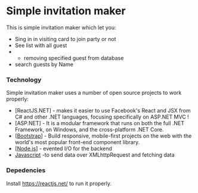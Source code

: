 # Simple invitation maker


This is simple invitation maker which let you:
  - Sing in in visiting card to join party or not
  - See list with all guest
  - - removing specified guest from database 
  - search guests by Name

### Technology

Simple invitation maker uses a number of open source projects to work properly:

* [ReactJS.NET] - makes it easier to use Facebook's React and JSX from C# and other .NET languages, focusing specifically on ASP.NET MVC !
* [ASP.NET] -  It is a modular framework that runs on both the full .NET Framework, on Windows, and the cross-platform .NET Core.
* [[Bootstrap]] - Build responsive, mobile-first projects on the web with the world's most popular front-end component library.
* [[Node.js]] - evented I/O for the backend
* [Javascript] -to send data over XMLhttpRequest and fetching data



### Depedencies
 Install https://reactjs.net/ to run it properly.


   [dill]: <https://github.com/joemccann/dillinger>
   [git-repo-url]: <https://github.com/joemccann/dillinger.git>
   [john gruber]: <http://daringfireball.net>
   [df1]: <http://daringfireball.net/projects/markdown/>
   [markdown-it]: <https://github.com/markdown-it/markdown-it>
   [Ace Editor]: <http://ace.ajax.org>
   [node.js]: <http://nodejs.org>
   [Bootstrap]: <http://twitter.github.com/bootstrap/>
   [jQuery]: <http://jquery.com>
   [@tjholowaychuk]: <http://twitter.com/tjholowaychuk>
   [Javascript]: <https://www.javascript.com/>
   [ReactJS]: <https://reactjs.net/>
   [Gulp]: <http://gulpjs.com>

